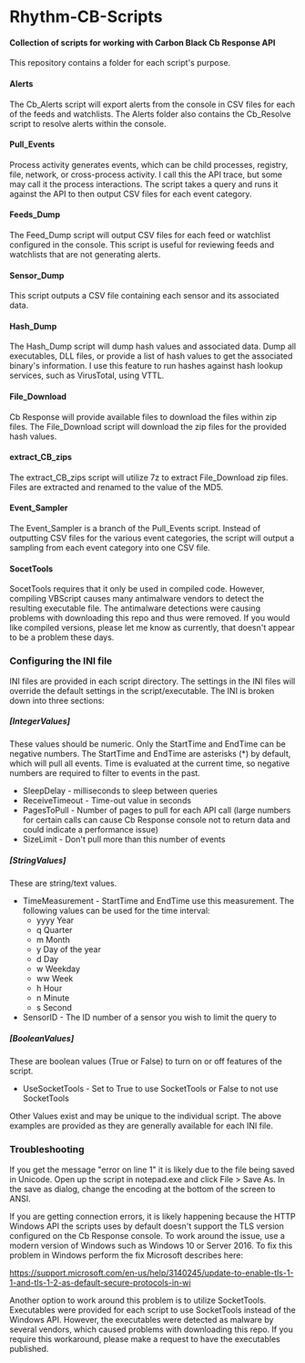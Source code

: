 # Rhythm-CB-Scripts
#### Collection of scripts for working with Carbon Black Cb Response API

This repository contains a folder for each script's purpose.

#### Alerts
The Cb_Alerts script will export alerts from the console in CSV files for each of the feeds and watchlists. The Alerts folder also contains the Cb_Resolve script to resolve alerts within the console.

#### Pull_Events
Process activity generates events, which can be child processes, registry, file, network, or cross-process activity. I call this the API trace, but some may call it the process interactions. The script takes a query and runs it against the API to then output CSV files for each event category. 

#### Feeds_Dump
The Feed_Dump script will output CSV files for each feed or watchlist configured in the console. This script is useful for reviewing feeds and watchlists that are not generating alerts. 

#### Sensor_Dump
This script outputs a CSV file containing each sensor and its associated data. 

#### Hash_Dump
The Hash_Dump script will dump hash values and associated data. Dump all executables, DLL files, or provide a list of hash values to get the associated binary's information. I use this feature to run hashes against hash lookup services, such as VirusTotal, using VTTL.

#### File_Download
Cb Response will provide available files to download the files within zip files. The File_Download script will download the zip files for the provided hash values. 

#### extract_CB_zips
The extract_CB_zips script will utilize 7z to extract File_Download zip files. Files are extracted and renamed to the value of the MD5.

#### Event_Sampler
The Event_Sampler is a branch of the Pull_Events script. Instead of outputting CSV files for the various event categories, the script will output a sampling from each event category into one CSV file.

#### SocetTools
SocetTools requires that it only be used in compiled code. However, compiling VBScript causes many antimalware vendors to detect the resulting executable file. The antimalware detections were causing problems with downloading this repo and thus were removed. If you would like compiled versions, please let me know as currently, that doesn't appear to be a problem these days.  


### Configuring the INI file
INI files are provided in each script directory. The settings in the INI files will override the default settings in the script/executable. The INI is broken down into three sections:
##### [IntegerValues]
These values should be numeric. Only the StartTime and EndTime can be negative numbers. The StartTime and EndTime are asterisks (*) by default, which will pull all events. Time is evaluated at the current time, so negative numbers are required to filter to events in the past. 
* SleepDelay - milliseconds to sleep between queries
* ReceiveTimeout - Time-out value in seconds
* PagesToPull - Number of pages to pull for each API call (large numbers for certain calls can cause Cb Response console not to return data and could indicate a performance issue)
* SizeLimit - Don't pull more than this number of events 
##### [StringValues]
These are string/text values.
* TimeMeasurement - StartTime and EndTime use this measurement. The following values can be used for the time interval:
    * yyyy    Year
    * q    Quarter
    * m    Month
    * y    Day of the year
    * d    Day
    * w    Weekday
    * ww    Week
    * h    Hour
    * n    Minute
    * s    Second
* SensorID - The ID number of a sensor you wish to limit the query to
##### [BooleanValues]
These are boolean values (True or False) to turn on or off features of the script.
* UseSocketTools - Set to True to use SocketTools or False to not use SocketTools

Other Values exist and may be unique to the individual script. The above examples are provided as they are generally available for each INI file.


### Troubleshooting

If you get the message "error on line 1" it is likely due to the file being saved in Unicode. Open up the script in notepad.exe and click File > Save As. In the save as dialog, change the encoding at the bottom of the screen to ANSI.

If you are getting connection errors, it is likely happening because the HTTP Windows API the scripts uses by default doesn't support the TLS version configured on the Cb Response console. To work around the issue, use a modern version of Windows such as Windows 10 or Server 2016. To fix this problem in Windows perform the fix Microsoft describes here:

https://support.microsoft.com/en-us/help/3140245/update-to-enable-tls-1-1-and-tls-1-2-as-default-secure-protocols-in-wi

Another option to work around this problem is to utilize SocketTools. Executables were provided for each script to use SocketTools instead of the Windows API. However, the executables were detected as malware by several vendors, which caused problems with downloading this repo. If you require this workaround, please make a request to have the executables published.

